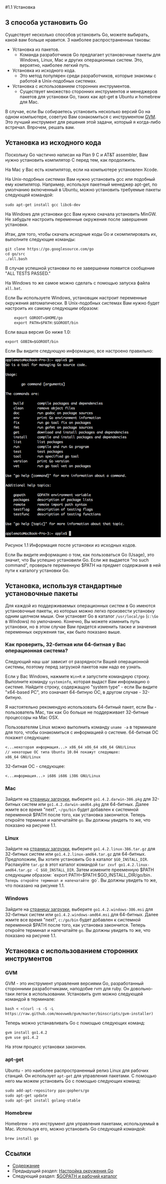 #1.1 Установка

## 3 способа установить Go

Существует несколько способов установить Go, можете выбирать, какой вам больше нравится. 3 наиболее распространенных таковы:

- Установка из пакетов.
	- Команда разработчиков Go предлагает установочные пакеты для Windows, Linux, Mac и других операционных систем. Это, вероятно, наиболее легкий путь.
- Установка из исходного кода.
	- Это метод популярен среди разработчиков, которые знакомы с работой в Unix-подобных системах.
- Установка с использованием сторонних инструментов.
	- Существует множество сторонних инструментов и менеджеров пакетов для установки Go, таких как apt-get в Ubuntu и homebrew для Mac.

В случае, если Вы собираетесь установить несколько версий Go на одном компьютере, советую Вам ознакомиться с инструментом [GVM](https://github.com/moovweb/gvm). Это лучший инструмент для решения этой задачи, который я когда-либо встречал. Впрочем, решать вам.

## Установка из исходного кода

Поскольку Go частично написан на Plan 9 C и AT&T assembler, Вам нужно установить компилятор C перед тем, как продолжить.

На Mac у Вас есть компилятор, если на компьютере установлен Xcode.

На Unix-подобных системах Вам нужно установить gcc или подобный ему компилятор. Например, используя пакетный менеджер apt-get, по умолчанию включенный в Ubuntu, можно установить требуемые пакеты следующей командой:

 `sudo apt-get install gcc libc6-dev`

На Windows для установки gcc Вам нужно сначала установить MinGW. Не забудьте настроить переменные окружения после завершения установки.

Итак, для того, чтобы скачать исходные коды Go и скомпилировать их, выполните следующие команды:

	git clone https://go.googlesource.com/go
	cd go/src
	./all.bash

В случае успешной установки по ее завершении появится сообщение "ALL TESTS PASSED."

На Windows то же самое можно сделать с помощью запуска файла `all.bat`.

Если Вы используете Windows, установщик настроит переменные окружения автоматически. В Unix-подобных системах Вам нужно будет настроить их самому следующим образом:

		export GOROOT=$HOME/go
		export PATH=$PATH:$GOROOT/bin

Если ваша версия Go ниже 1.0:

    export GOBIN=$GOROOT/bin


Если Вы видите следующую информацию, все настроено правильно:

![](images/1.1.mac.png?raw=true)

Рисунок 1.1 Информация после установки из исходных кодов.

Если Вы видите информацию о том, как пользоваться Go (Usage), это значит, что Вы успешно установили Go. Если же выдается "no such command", проверьте переменную $PATH на предмет содержания в ней пути к каталогу установки Go.

## Установка, используя стандартные установочные пакеты

Для каждой из поддерживаемых операционных систем в Go имеются установочные пакеты, из которых можно легко произвести установку одним щелчком мыши. Они установят Go в каталог `/usr/local/go` (`c:\Go` в Windows) по умлочанию. Конечно, Вы можете изменить путь установки, но в этом случае Вам придется изменить также и значения переменных окружения так, как было показано выше.

### Как проверить, 32-битная или 64-битная у Вас операционная система?

Следующий наш шаг зависит от разрядности Вашей операционной системы, поэтому перед загрузкой пакетов нам надо ее узнать.

Если у Вас Windows, нажмите `Win+R` и запустите командную строку. Выполните команду `systeminfo`, которая выдаст Вам информацию о системе. Найдите строку, содержащую "system type" - если Вы видите "x64-based PC", это означает 64-битную ОС, в другом случае - 32-битную.

Я настоятельно рекомендую использовать 64-битный пакет, если Вы - пользователь Mac, так как Go больше не поддерживает 32-битные процессоры на Mac OSX.

Пользователям Linux можно выполнить команду `uname -a` в терминале для того, чтобы ознакомиться с информацией о системе.
64-битная ОС покажет следующее:

    <...некоторая информация...> x86_64 x86_64 x86_64 GNU/Linux
    // некоторые ОС типа Ubuntu 10.04 покажут следующее:
    x86_64 GNU/Linux

32-битная ОС - следующее:

    <...информация...> i686 i686 i386 GNU/Linux

### Mac

Зайдите на [страницу загрузки](https://golang.org/dl/), выберите `go1.4.2.darwin-386.pkg` для 32-битных систем или `go1.4.2.darwin-amd64.pkg` для 64-битных. Далее жмите все время "next", `~/go/bin` будет добавлен к системной переменной $PATH после того, как установка закончится. Теперь откройте терминал и напечатайте `go`. Вы должны увидеть то же, что показано на рисунке 1.1.

### Linux

Зайдите на [страницу загрузки](https://golang.org/dl/), выберите `go1.4.2.linux-386.tar.gz` для 32-битных систем или `go1.4.2.linux-amd64.tar.gz` для 64-битных. Предположим, Вы хотите установить Go в каталог `$GO_INSTALL_DIR`. Распакуйте `tar.gz` в этот каталог командой `tar zxvf go1.4.2.linux-amd64.tar.gz -C $GO_INSTALL_DIR`. Затем измените прееменную $PATH следующим образом: `export PATH=$PATH:$GO_INSTALL_DIR/go/bin`. Теперь откройте терминал и напечатайте `go`. Вы должны увидеть то же, что показано на рисунке 1.1.

### Windows

Зайдите на [страницу загрузки](https://golang.org/dl/), выберите `go1.4.2.windows-386.msi` для 32-битных систем или `go1.4.2.windows-amd64.msi` для 64-битных. Далее жмите все время "next", `c:/go/bin` будет добавлен к системной переменной $PATH после того, как установка закончится. Теперь откройте терминал и напечатайте `go`. Вы должны увидеть то же, что показано на рисунке 1.1.

## Установка с использованием сторонних инструментов

### GVM

GVM - это инструмент управления версиями Go, разработанный сторонними разработчиками, наподобие rvm для ruby. Он довольно-таки легок в использовании. Установить gvm можно следующей командой в терминале:

    bash < <(curl -s -S -L https://raw.github.com/moovweb/gvm/master/binscripts/gvm-installer)

Теперь можно устанавливать Go с помощью следующих команд:

    gvm install go1.4.2
    gvm use go1.4.2

На этом процесс установки закончен.

### apt-get

Ubuntu - это наиболее распространенный релиз Linux для рабочих станций. Он использует `apt-get` для управления пакетами. С помощью него мы можем установить Go с помощью следующих команд:

    sudo add-apt-repository ppa:gophers/go
    sudo apt-get update
    sudo apt-get install golang-stable

### Homebrew

Homebrew - это инструмент для управления пакетами, используемый в Mac. Используя его, можно установить Go следующей командой:

    brew install go

## Ссылки

- [Содержание](preface.md)
- Предыдущий раздел: [Настройка окружения Go](01.0.md)
- Следующий раздел: [$GOPATH и рабочий каталог](01.2.md)
